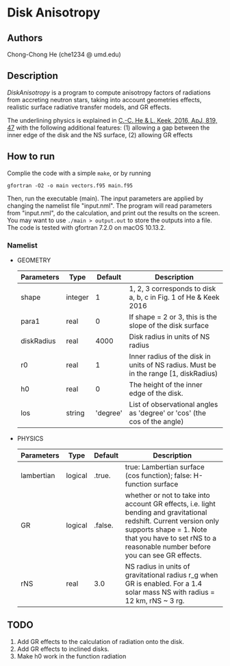 # Disk Anisotropy


## Authors
Chong-Chong He (che1234 @ umd.edu)


## Description

_DiskAnisotropy_ is a program to compute anisotropy factors of radiations from accreting 
neutron stars, taking into account geometries effects, realistic surface radiative transfer models, and GR effects.

The underlining physics is explained in [C.-C. He & L. Keek, 2016, ApJ, 819, 47](https://ui.adsabs.harvard.edu/abs/2016ApJ...819...47H/abstract) with the following additional features: 
(1) allowing a gap between the inner edge of the disk and the NS surface, (2) allowing GR effects

## How to run

Complie the code with a simple `make`, or by running

```
gfortran -O2 -o main vectors.f95 main.f95
```

Then, run the executable (main). The input parameters are applied by changing the namelist file "input.nml". The program will read parameters from "input.nml", do the calculation, and print out the results on the screen. You may want to use `./main > output.out` to store the outputs into a file. The code is tested with gfortran 7.2.0 on macOS 10.13.2. 


### Namelist

- GEOMETRY

  | Parameters | Type    | Default  | Description                                                                          |
  |------------|---------|----------|--------------------------------------------------------------------------------------|
  | shape      | integer | 1        | 1, 2, 3 corresponds to disk a, b, c in Fig. 1 of He & Keek 2016                      |
  | para1      | real    | 0        | If shape = 2 or 3, this is the slope of the disk surface                             |
  | diskRadius | real    | 4000     | Disk radius in units of NS radius                                                    |
  | r0         | real    | 1        | Inner radius of the disk in units of NS radius. Must be in the range [1, diskRadius) |
  | h0         | real    | 0        | The height of the inner edge of the disk.                                            |
  | los        | string  | 'degree' | List of observational angles as 'degree' or 'cos' (the cos of the angle)             |


- PHYSICS

  | Parameters | Type    | Default | Description                                                                                                                                                                                                                 |
  |------------|---------|---------|-----------------------------------------------------------------------------------------------------------------------------------------------------------------------------------------------------------------------------|
  | lambertian | logical | .true.  | true: Lambertian surface (cos function); false: H-function surface                                                                                                                                                          |
  | GR         | logical | .false. | whether or not to take into account GR effects, i.e. light bending and gravitational redshift. Current version only supports shape = 1. Note that you have to set rNS to a reasonable number before you can see GR effects. |
  | rNS        | real    | 3.0     | NS radius in units of gravitational radius r\_g when GR is enabled. For a 1.4 solar mass NS with radius = 12 km, rNS ~ 3 rg.                                                                                                |

## TODO

1. Add GR effects to the calculation of radiation onto the disk.
2. Add GR effects to inclined disks.
3. Make h0 work in the function radiation

